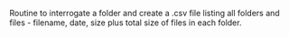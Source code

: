 Routine to interrogate a folder and create a .csv file listing all folders and files - filename, date, size plus total size of files in each folder. 
